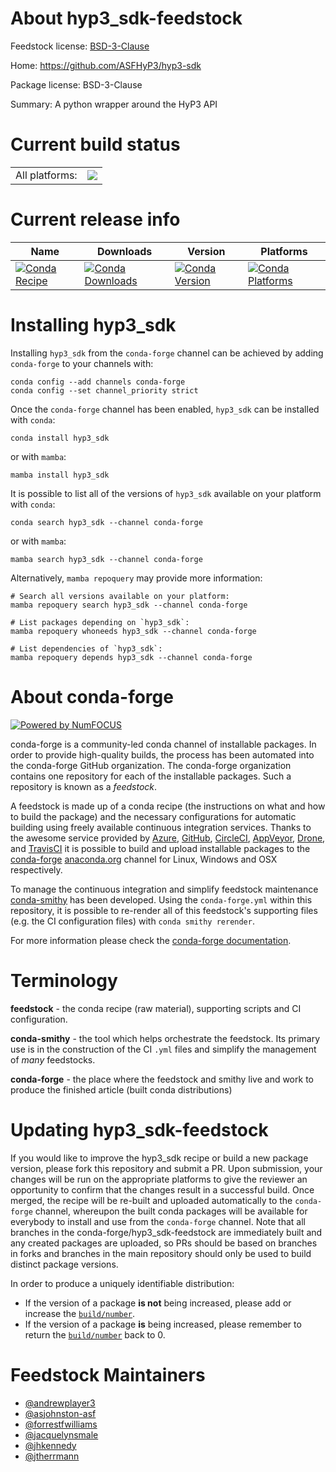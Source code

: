 About hyp3_sdk-feedstock
========================

Feedstock license: [BSD-3-Clause](https://github.com/conda-forge/hyp3_sdk-feedstock/blob/main/LICENSE.txt)

Home: https://github.com/ASFHyP3/hyp3-sdk

Package license: BSD-3-Clause

Summary: A python wrapper around the HyP3 API

Current build status
====================


<table><tr><td>All platforms:</td>
    <td>
      <a href="https://dev.azure.com/conda-forge/feedstock-builds/_build/latest?definitionId=11255&branchName=main">
        <img src="https://dev.azure.com/conda-forge/feedstock-builds/_apis/build/status/hyp3_sdk-feedstock?branchName=main">
      </a>
    </td>
  </tr>
</table>

Current release info
====================

| Name | Downloads | Version | Platforms |
| --- | --- | --- | --- |
| [![Conda Recipe](https://img.shields.io/badge/recipe-hyp3_sdk-green.svg)](https://anaconda.org/conda-forge/hyp3_sdk) | [![Conda Downloads](https://img.shields.io/conda/dn/conda-forge/hyp3_sdk.svg)](https://anaconda.org/conda-forge/hyp3_sdk) | [![Conda Version](https://img.shields.io/conda/vn/conda-forge/hyp3_sdk.svg)](https://anaconda.org/conda-forge/hyp3_sdk) | [![Conda Platforms](https://img.shields.io/conda/pn/conda-forge/hyp3_sdk.svg)](https://anaconda.org/conda-forge/hyp3_sdk) |

Installing hyp3_sdk
===================

Installing `hyp3_sdk` from the `conda-forge` channel can be achieved by adding `conda-forge` to your channels with:

```
conda config --add channels conda-forge
conda config --set channel_priority strict
```

Once the `conda-forge` channel has been enabled, `hyp3_sdk` can be installed with `conda`:

```
conda install hyp3_sdk
```

or with `mamba`:

```
mamba install hyp3_sdk
```

It is possible to list all of the versions of `hyp3_sdk` available on your platform with `conda`:

```
conda search hyp3_sdk --channel conda-forge
```

or with `mamba`:

```
mamba search hyp3_sdk --channel conda-forge
```

Alternatively, `mamba repoquery` may provide more information:

```
# Search all versions available on your platform:
mamba repoquery search hyp3_sdk --channel conda-forge

# List packages depending on `hyp3_sdk`:
mamba repoquery whoneeds hyp3_sdk --channel conda-forge

# List dependencies of `hyp3_sdk`:
mamba repoquery depends hyp3_sdk --channel conda-forge
```


About conda-forge
=================

[![Powered by
NumFOCUS](https://img.shields.io/badge/powered%20by-NumFOCUS-orange.svg?style=flat&colorA=E1523D&colorB=007D8A)](https://numfocus.org)

conda-forge is a community-led conda channel of installable packages.
In order to provide high-quality builds, the process has been automated into the
conda-forge GitHub organization. The conda-forge organization contains one repository
for each of the installable packages. Such a repository is known as a *feedstock*.

A feedstock is made up of a conda recipe (the instructions on what and how to build
the package) and the necessary configurations for automatic building using freely
available continuous integration services. Thanks to the awesome service provided by
[Azure](https://azure.microsoft.com/en-us/services/devops/), [GitHub](https://github.com/),
[CircleCI](https://circleci.com/), [AppVeyor](https://www.appveyor.com/),
[Drone](https://cloud.drone.io/welcome), and [TravisCI](https://travis-ci.com/)
it is possible to build and upload installable packages to the
[conda-forge](https://anaconda.org/conda-forge) [anaconda.org](https://anaconda.org/)
channel for Linux, Windows and OSX respectively.

To manage the continuous integration and simplify feedstock maintenance
[conda-smithy](https://github.com/conda-forge/conda-smithy) has been developed.
Using the ``conda-forge.yml`` within this repository, it is possible to re-render all of
this feedstock's supporting files (e.g. the CI configuration files) with ``conda smithy rerender``.

For more information please check the [conda-forge documentation](https://conda-forge.org/docs/).

Terminology
===========

**feedstock** - the conda recipe (raw material), supporting scripts and CI configuration.

**conda-smithy** - the tool which helps orchestrate the feedstock.
                   Its primary use is in the construction of the CI ``.yml`` files
                   and simplify the management of *many* feedstocks.

**conda-forge** - the place where the feedstock and smithy live and work to
                  produce the finished article (built conda distributions)


Updating hyp3_sdk-feedstock
===========================

If you would like to improve the hyp3_sdk recipe or build a new
package version, please fork this repository and submit a PR. Upon submission,
your changes will be run on the appropriate platforms to give the reviewer an
opportunity to confirm that the changes result in a successful build. Once
merged, the recipe will be re-built and uploaded automatically to the
`conda-forge` channel, whereupon the built conda packages will be available for
everybody to install and use from the `conda-forge` channel.
Note that all branches in the conda-forge/hyp3_sdk-feedstock are
immediately built and any created packages are uploaded, so PRs should be based
on branches in forks and branches in the main repository should only be used to
build distinct package versions.

In order to produce a uniquely identifiable distribution:
 * If the version of a package **is not** being increased, please add or increase
   the [``build/number``](https://docs.conda.io/projects/conda-build/en/latest/resources/define-metadata.html#build-number-and-string).
 * If the version of a package **is** being increased, please remember to return
   the [``build/number``](https://docs.conda.io/projects/conda-build/en/latest/resources/define-metadata.html#build-number-and-string)
   back to 0.

Feedstock Maintainers
=====================

* [@andrewplayer3](https://github.com/andrewplayer3/)
* [@asjohnston-asf](https://github.com/asjohnston-asf/)
* [@forrestfwilliams](https://github.com/forrestfwilliams/)
* [@jacquelynsmale](https://github.com/jacquelynsmale/)
* [@jhkennedy](https://github.com/jhkennedy/)
* [@jtherrmann](https://github.com/jtherrmann/)


